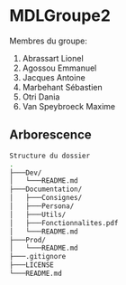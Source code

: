 # MDLGroupe2

Membres du groupe:

1. Abrassart Lionel
2. Agossou Emmanuel
3. Jacques Antoine
4. Marbehant Sébastien
5. Otri Dania
6. Van Speybroeck Maxime

## Arborescence

```bash
Structure du dossier
.
├───Dev/
│   └───README.md
├───Documentation/
│   ├───Consignes/
│   ├───Persona/
│   ├───Utils/
│   ├───Fonctionnalites.pdf
│   └───README.md
├───Prod/
│   └───README.md
├───.gitignore
├───LICENSE
└───README.md
```